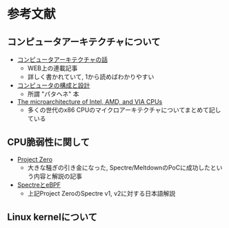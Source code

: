 # 参考文献

## コンピュータアーキテクチャについて
* [コンピュータアーキテクチャの話](https://news.mynavi.jp/series/architecture)
  * WEB上の連載記事
  * 詳しく書かれていて, 1から読めばわかりやすい
* [コンピュータの構成と設計](https://www.amazon.co.jp/dp/B00UJ42A0K/)
  * 所謂 "パタヘネ" 本
* [The microarchitecture of Intel, AMD, and VIA CPUs](https://www.agner.org/optimize/microarchitecture.pdf)
  * 多くの世代のx86 CPUのマイクロアーキテクチャについてまとめて記している

## CPU脆弱性に関して
* [Project Zero](https://googleprojectzero.blogspot.com/2018/01/reading-privileged-memory-with-side.html)
  * 大きな騒ぎの引き金になった, Spectre/MeltdownのPoCに成功したという内容と解説の記事
* [SpectreとeBPF](http://mmi.hatenablog.com/entry/2018/02/02/003325)
  * 上記Project ZeroのSpectre v1, v2に対する日本語解説


## Linux kernelについて
